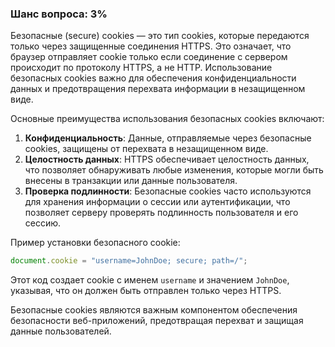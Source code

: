 ### Шанс вопроса: 3%

Безопасные (secure) cookies — это тип cookies, которые передаются только через защищенные соединения HTTPS. Это означает, что браузер отправляет cookie только если соединение с сервером происходит по протоколу HTTPS, а не HTTP. Использование безопасных cookies важно для обеспечения конфиденциальности данных и предотвращения перехвата информации в незащищенном виде.

Основные преимущества использования безопасных cookies включают:
1. **Конфиденциальность**: Данные, отправляемые через безопасные cookies, защищены от перехвата в незащищенном виде.
2. **Целостность данных**: HTTPS обеспечивает целостность данных, что позволяет обнаруживать любые изменения, которые могли быть внесены в транзакции или данные пользователя.
3. **Проверка подлинности**: Безопасные cookies часто используются для хранения информации о сессии или аутентификации, что позволяет серверу проверять подлинность пользователя и его сессию.

Пример установки безопасного cookie:
```javascript
document.cookie = "username=JohnDoe; secure; path=/";
```

Этот код создает cookie с именем `username` и значением `JohnDoe`, указывая, что он должен быть отправлен только через HTTPS.

Безопасные cookies являются важным компонентом обеспечения безопасности веб-приложений, предотвращая перехват и защищая данные пользователей.